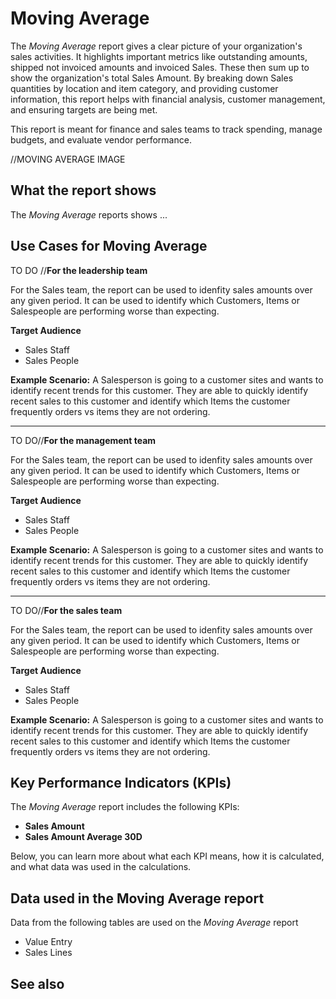 # Moving Average

The _Moving Average_ report gives a clear picture of your organization's sales activities. It highlights important metrics like outstanding amounts, shipped not invoiced amounts and invoiced Sales. These then sum up to show the organization's total Sales Amount. By breaking down Sales quantities by location and item category, and providing customer information, this report helps with financial analysis, customer management, and ensuring targets are being met. 

This report is meant for finance and sales teams to track spending, manage budgets, and evaluate vendor performance.

//MOVING AVERAGE IMAGE

## What the report shows

The *Moving Average* reports shows ...


## Use Cases for Moving Average

TO DO //**For the leadership team**

For the Sales team, the report can be used to idenfity sales amounts over any given period. It can be used to identify which Customers, Items or Salespeople are performing worse than expecting. 

**Target Audience**

- Sales Staff
- Sales People

**Example Scenario:** A Salesperson is going to a customer sites and wants to identify recent trends for this customer. They are able to quickly identify recent sales to this customer and identify which Items the customer frequently orders vs items they are not ordering.

---

TO DO//**For the management team**

For the Sales team, the report can be used to idenfity sales amounts over any given period. It can be used to identify which Customers, Items or Salespeople are performing worse than expecting. 

**Target Audience**

- Sales Staff
- Sales People

**Example Scenario:** A Salesperson is going to a customer sites and wants to identify recent trends for this customer. They are able to quickly identify recent sales to this customer and identify which Items the customer frequently orders vs items they are not ordering.

---

TO DO//**For the sales team**

For the Sales team, the report can be used to idenfity sales amounts over any given period. It can be used to identify which Customers, Items or Salespeople are performing worse than expecting. 

**Target Audience**

- Sales Staff
- Sales People

**Example Scenario:** A Salesperson is going to a customer sites and wants to identify recent trends for this customer. They are able to quickly identify recent sales to this customer and identify which Items the customer frequently orders vs items they are not ordering.




## Key Performance Indicators (KPIs)

The _Moving Average_ report includes the following KPIs:

- **Sales Amount**
- **Sales Amount Average 30D**

Below, you can learn more about what each KPI means, how it is calculated, and what data was used in the calculations.

## Data used in the Moving Average report

Data from the following tables are used on the *Moving Average* report
- Value Entry
- Sales Lines


## See also
